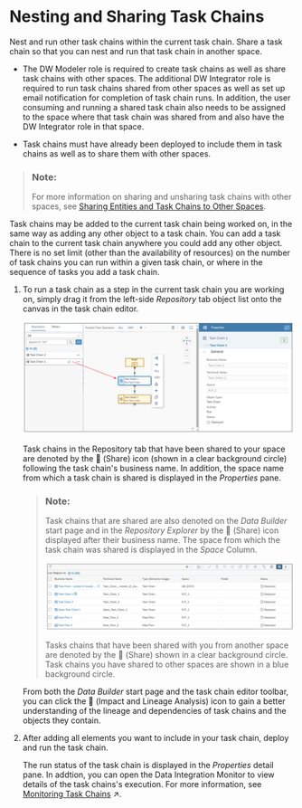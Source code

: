 <!-- loio8067b774e4404dfc821fb771388d2a4c -->

<link rel="stylesheet" type="text/css" href="../css/sap-icons.css"/>

# Nesting and Sharing Task Chains

Nest and run other task chains within the current task chain. Share a task chain so that you can nest and run that task chain in another space.

-   The DW Modeler role is required to create task chains as well as share task chains with other spaces. The additional DW Integrator role is required to run task chains shared from other spaces as well as set up email notification for completion of task chain runs. In addition, the user consuming and running a shared task chain also needs to be assigned to the space where that task chain was shared from and also have the DW Integrator role in that space.

-   Task chains must have already been deployed to include them in task chains as well as to share them with other spaces.


> ### Note:  
> For more information on sharing and unsharing task chains with other spaces, see [Sharing Entities and Task Chains to Other Spaces](../Creating-Finding-Sharing-Objects/sharing-entities-and-task-chains-to-other-spaces-64b318f.md).

Task chains may be added to the current task chain being worked on, in the same way as adding any other object to a task chain. You can add a task chain to the current task chain anywhere you could add any other object. There is no set limit \(other than the availability of resources\) on the number of task chains you can run within a given task chain, or where in the sequence of tasks you add a task chain.

1.  To run a task chain as a step in the current task chain you are working on, simply drag it from the left-side *Repository* tab object list onto the canvas in the task chain editor.

    ![](images/Repository_tab_shared_task_chains_4fbaf03.png)

    Task chains in the Repository tab that have been shared to your space are denoted by the <span class="FPA-icons-V3"></span> \(Share\) icon \(shown in a clear background circle\) following the task chain's business name. In addition, the space name from which a task chain is shared is displayed in the *Properties* pane.

    > ### Note:  
    > Task chains that are shared are also denoted on the *Data Builder* start page and in the *Repository Explorer* by the <span class="FPA-icons-V3"></span> \(Share\) icon displayed after their business name. The space from which the task chain was shared is displayed in the *Space* Column.
    > 
    > ![](images/Shared_Task_Chains_-_start_page_a2f61b4.png)
    > 
    > Tasks chains that have been shared with you from another space are denoted by the <span class="FPA-icons-V3"></span> \(Share\) shown in a clear background circle. Task chains you have shared to other spaces are shown in a blue background circle.

    From both the *Data Builder* start page and the task chain editor toolbar, you can click the <span class="FPA-icons-V3"></span> \(Impact and Lineage Analysis\) icon to gain a better understanding of the lineage and dependencies of task chains and the objects they contain.

2.  After adding all elements you want to include in your task chain, deploy and run the task chain.

    The run status of the task chain is displayed in the *Properties* detail pane. In addtion, you can open the Data Integration Monitor to view details of the task chains's execution. For more information, see [Monitoring Task Chains](https://help.sap.com/viewer/9f36ca35bc6145e4acdef6b4d852d560/DEV_CURRENT/en-US/4142201ec1aa49faad89a688a2f1852c.html "Monitor the status and progress of running and previously run task chains.") :arrow_upper_right:.


